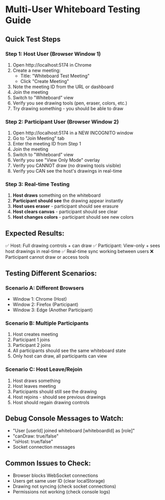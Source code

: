 # Multi-User Whiteboard Testing Guide

## Quick Test Steps

### Step 1: Host User (Browser Window 1)
1. Open http://localhost:5174 in Chrome
2. Create a new meeting:
   - Title: "Whiteboard Test Meeting"
   - Click "Create Meeting"
3. Note the meeting ID from the URL or dashboard
4. Join the meeting
5. Switch to "Whiteboard" view
6. Verify you see drawing tools (pen, eraser, colors, etc.)
7. Try drawing something - you should be able to draw

### Step 2: Participant User (Browser Window 2) 
1. Open http://localhost:5174 in a NEW INCOGNITO window
2. Go to "Join Meeting" tab
3. Enter the meeting ID from Step 1
4. Join the meeting
5. Switch to "Whiteboard" view
6. Verify you see "View Only Mode" overlay
7. Verify you CANNOT draw (no drawing tools visible)
8. Verify you CAN see the host's drawings in real-time

### Step 3: Real-time Testing
1. **Host draws** something on the whiteboard
2. **Participant should see** the drawing appear instantly
3. **Host uses eraser** - participant should see erasure
4. **Host clears canvas** - participant should see clear
5. **Host changes colors** - participant should see new colors

## Expected Results:
✅ Host: Full drawing controls + can draw
✅ Participant: View-only + sees host drawings in real-time
✅ Real-time sync working between users
❌ Participant cannot draw or access tools

## Testing Different Scenarios:

### Scenario A: Different Browsers
- Window 1: Chrome (Host)
- Window 2: Firefox (Participant)
- Window 3: Edge (Another Participant)

### Scenario B: Multiple Participants
1. Host creates meeting
2. Participant 1 joins
3. Participant 2 joins
4. All participants should see the same whiteboard state
5. Only host can draw, all participants can view

### Scenario C: Host Leave/Rejoin
1. Host draws something
2. Host leaves meeting
3. Participants should still see the drawing
4. Host rejoins - should see previous drawings
5. Host should regain drawing controls

## Debug Console Messages to Watch:
- "User [userId] joined whiteboard [whiteboardId] as [role]"
- "canDraw: true/false"
- "isHost: true/false"
- Socket connection messages

## Common Issues to Check:
- Browser blocks WebSocket connections
- Users get same user ID (clear localStorage)
- Drawing not syncing (check socket connections)
- Permissions not working (check console logs)